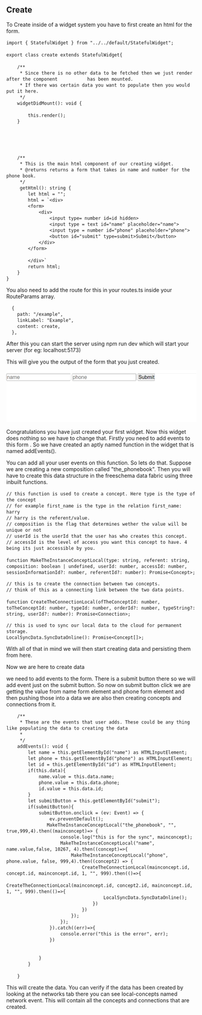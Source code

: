 ## Create



To Create inside of a widget system you have to first create an html for the form.

```
import { StatefulWidget } from "../../default/StatefulWidget";

export class create extends StatefulWidget{

    /**
     * Since there is no other data to be fetched then we just render after the component 			has been mounted.
     * If there was certain data you want to populate then you would put it here.
     */
    widgetDidMount(): void {

        this.render();
    }





    /**
     * This is the main html component of our creating widget.
     * @returns returns a form that takes in name and number for the phone book.
     */
     getHtml(): string {
        let html = "";
        html = `<div>
        <form>
            <div>
                <input type= number id=id hidden>
                <input type = text id="name" placeholder="name">
                <input type = number id="phone" placeholder="phone">
                <button id="submit" type=submit>Submit</button>
            </div>
        </form>

        </div>`
        return html;
    }
}
```



You also need to add the route for this in your routes.ts inside your RouteParams array.



```
  {
    path: "/example",
    linkLabel: "Example",
    content: create,
  },
```





After this you can start the server using npm run dev which will start your server  (for eg: localhost:5173)





This will give you the output of the form that you just created.

![local_to_real_nodes](images/create.png)



Congratulations you have just created your first widget. Now this widget does nothing so we have to change that. Firstly you need to add events to this form . So we have created an aptly named function in the widget that is named addEvents().

 You can add all your user events on this function. So lets do that. Suppose we are creating a new composition called "the_phonebook". Then you will have to create this data structure in the freeschema data fabric using three inbuilt functions. 

```
// this function is used to create a concept. Here type is the type of the concept
// for example first_name is the type in the relation first_name: harry
// harry is the referent/value.
// composition is the flag that determines wether the value will be unique or not 
// userId is the userId that the user has who creates this concept.
// accessId is the level of access you want this concept to have. 4 being its just accessible by you.

function MakeTheInstanceConceptLocal(type: string, referent: string, composition: boolean | undefined, userId: number, accessId: number, sessionInformationId?: number, referentId?: number): Promise<Concept>;
```

```
// this is to create the connection between two concepts.
// think of this as a connecting link between the two data points.

function CreateTheConnectionLocal(ofTheConceptId: number, toTheConceptId: number, typeId: number, orderId?: number, typeString?: string, userId?: number): Promise<Connection>;
```

```
// this is used to sync our local data to the cloud for permanent storage.
LocalSyncData.SyncDataOnline(): Promise<Concept[]>;
```





With all of that in mind we will then start creating data and persisting them from here.

Now we are here to create data

we need to add events to the form. There is a submit button there so we will add event just on the submit button. So now on submit button click we are getting the value from name form element and phone form element and then pushing those into a data we are also then creating concepts and connections from it.

```
    /**
     * These are the events that user adds. These could be any thing like populating the data to creating the data
     * 
     */
    addEvents(): void {
        let name = this.getElementById("name") as HTMLInputElement;
        let phone = this.getElementById("phone") as HTMLInputElement;
        let id = this.getElementById("id") as HTMLInputElement;
        if(this.data){
            name.value = this.data.name;
            phone.value = this.data.phone;
            id.value = this.data.id;
        }
        let submitButton = this.getElementById("submit");
        if(submitButton){
            submitButton.onclick = (ev: Event) => {
                ev.preventDefault();
               MakeTheInstanceConceptLocal("the_phonebook", "", true,999,4).then((mainconcept)=> {
                    console.log("this is for the sync", mainconcept);
                    MakeTheInstanceConceptLocal("name", name.value,false, 10267, 4).then((concept)=>{
                        MakeTheInstanceConceptLocal("phone", phone.value, false, 999,4).then((concept2) => {
                            CreateTheConnectionLocal(mainconcept.id, concept.id, mainconcept.id, 1, "", 999).then(()=>{
                                CreateTheConnectionLocal(mainconcept.id, concept2.id, mainconcept.id, 1, "", 999).then(()=>{
                                    LocalSyncData.SyncDataOnline();
                                })
                            })
                        });
                    });
                }).catch((err)=>{
                    console.error("this is the error", err);
                })
    
                
            }
        }

    }
```



This will create the data. You can verify if the data has been created by looking at the networks tab there you can see local-concepts named network event. This will contain all the concepts and connections that are created.

